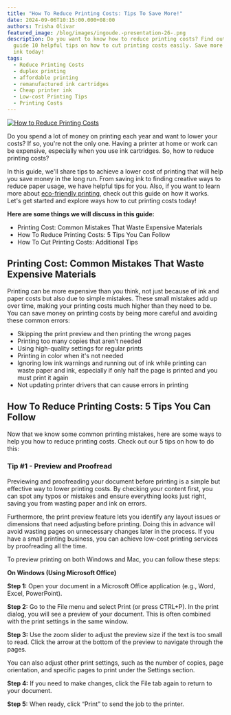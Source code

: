 ```yaml
---
title: "How To Reduce Printing Costs: Tips To Save More!"
date: 2024-09-06T10:15:00.000+08:00
authors: Trisha Olivar
featured_image: /blog/images/ingoude.-presentation-26-.png
description: Do you want to know how to reduce printing costs? Find out in this
  guide 10 helpful tips on how to cut printing costs easily. Save more money on
  ink today!
tags:
  - Reduce Printing Costs
  - duplex printing
  - affordable printing
  - remanufactured ink cartridges
  - Cheap printer ink
  - Low-cost Printing Tips
  - Printing Costs
---
```

[![How to Reduce Printing Costs](/blog/images/ingoude.-presentation-26-.png "How to Reduce Printing Costs")](/blog/images/ingoude.-presentation-26-.png)

Do you spend a lot of money on printing each year and want to lower your costs? If so, you're not the only one. Having a printer at home or work can be expensive, especially when you use ink cartridges. So, how to reduce printing costs?

In this guide, we'll share tips to achieve a lower cost of printing that will help you save money in the long run. From saving ink to finding creative ways to reduce paper usage, we have helpful tips for you. Also, if you want to learn more about [eco-friendly printing](https://www.compandsave.com/blog/posts/eco-friendly-printing-how-it-works-and-how-you-can-help.html), check out this guide on how it works. Let's get started and explore ways how to cut printing costs today!

**Here are some things we will discuss in this guide:**

* Printing Cost: Common Mistakes That Waste Expensive Materials
* How To Reduce Printing Costs: 5 Tips You Can Follow
* How To Cut Printing Costs: Additional Tips

## Printing Cost: Common Mistakes That Waste Expensive Materials

Printing can be more expensive than you think, not just because of ink and paper costs but also due to simple mistakes. These small mistakes add up over time, making your printing costs much higher than they need to be. You can save money on printing costs by being more careful and avoiding these common errors: 

* Skipping the print preview and then printing the wrong pages
* Printing too many copies that aren’t needed
* Using high-quality settings for regular prints
* Printing in color when it's not needed
* Ignoring low ink warnings and running out of ink while printing can waste paper and ink, especially if only half the page is printed and you must print it again
* Not updating printer drivers that can cause errors in printing

## How To Reduce Printing Costs: 5 Tips You Can Follow

Now that we know some common printing mistakes, here are some ways to help you how to reduce printing costs. Check out our 5 tips on how to do this:

### Tip #1 - Preview and Proofread

Previewing and proofreading your document before printing is a simple but effective way to lower printing costs. By checking your content first, you can spot any typos or mistakes and ensure everything looks just right, saving you from wasting paper and ink on errors.

Furthermore, the print preview feature lets you identify any layout issues or dimensions that need adjusting before printing. Doing this in advance will avoid wasting pages on unnecessary changes later in the process. If you have a small printing business, you can achieve low-cost printing services by proofreading all the time.

To preview printing on both Windows and Mac, you can follow these steps:

**On Windows (Using Microsoft Office)**

**Step 1:** Open your document in a Microsoft Office application (e.g., Word, Excel, PowerPoint).

**Step 2:** Go to the File menu and select Print (or press CTRL+P). In the print dialog, you will see a preview of your document. This is often combined with the print settings in the same window.

**Step 3:** Use the zoom slider to adjust the preview size if the text is too small to read. Click the arrow at the bottom of the preview to navigate through the pages.

You can also adjust other print settings, such as the number of copies, page orientation, and specific pages to print under the Settings section.

**Step 4:** If you need to make changes, click the File tab again to return to your document.

**Step 5:** When ready, click “Print” to send the job to the printer.

[](https://www.compandsave.com/top-5-cheap-toner-cartridges)

